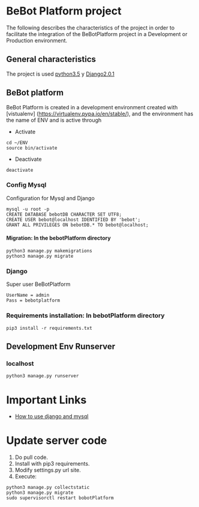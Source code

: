 # BeBot Platform project
The following describes the characteristics of the project in order to facilitate the integration of the BeBotPlatform project in a Development or Production environment.

## General characteristics
The project is used [python3.5](https://www.python.org/downloads/release/python-350/) y [Django2.0.1](https://docs.djangoproject.com/en/2.0/releases/2.0.1/)

## BeBot platform

BeBot Platform is created in a development environment created with [vistualenv] (https://virtualenv.pypa.io/en/stable/), and the environment has the name of ENV and is active through

- Activate
```
cd ~/ENV
source bin/activate
```
- Deactivate
```
deactivate
```

### Config Mysql
Configuration for Mysql and Django
```
mysql -u root -p
CREATE DATABASE bebotDB CHARACTER SET UTF8;
CREATE USER bebot@localhost IDENTIFIED BY 'bebot';
GRANT ALL PRIVILEGES ON bebotDB.* TO bebot@localhost;
```

#### Migration: In the bebotPlatform directory
```
python3 manage.py makemigrations
python3 manage.py migrate
```

### Django
Super user BeBotPlatform
```
UserName = admin
Pass = bebotplatform
```

### Requirements installation: In bebotPlatform directory
```
pip3 install -r requirements.txt
```

## Development Env Runserver
### localhost
```
python3 manage.py runserver
```

# Important Links
- [How to use django and mysql](https://www.digitalocean.com/community/tutorials/how-to-use-mysql-or-mariadb-with-your-django-application-on-ubuntu-14-04)


# Update server code
1. Do pull code.
2. Install with pip3 requirements.
3. Modify settings.py url site.
4. Execute:
```
python3 manage.py collectstatic
python3 manage.py migrate
sudo supervisorctl restart bobotPlatform
```


